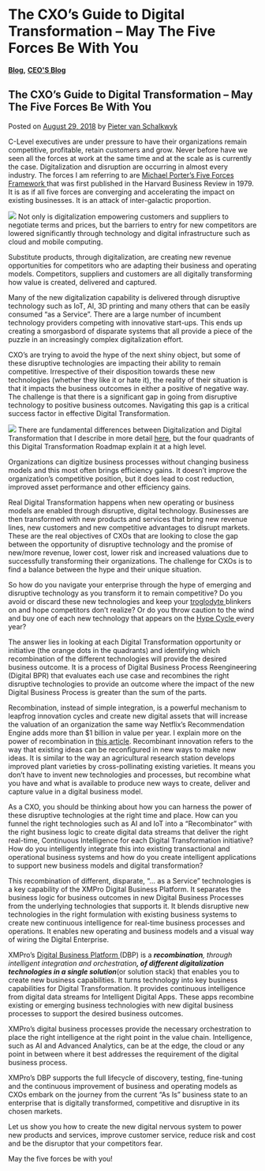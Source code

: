 # The CXO’s Guide to Digital Transformation – May The Five Forces Be With You

[**Blog**](https://xmpro.com/category/blog/)**,** [**CEO'S Blog**](https://xmpro.com/category/blog/pieter-blog/)

## The CXO’s Guide to Digital Transformation – May The Five Forces Be With You

Posted on [August 29, 2018](https://xmpro.com/the-cxos-guide-to-digital-transformation-may-the-five-forces-be-with-you/) by [Pieter van Schalkwyk](https://xmpro.com/author/pietervs/)

C-Level executives are under pressure to have their organizations remain competitive, profitable, retain customers and grow. Never before have we seen all the forces at work at the same time and at the scale as is currently the case. Digitalization and disruption are occurring in almost every industry. The forces I am referring to are [Michael Porter’s Five Forces Framework ](https://www.isc.hbs.edu/strategy/business-strategy/Pages/the-five-forces.aspx)that was first published in the Harvard Business Review in 1979. It is as if all five forces are converging and accelerating the impact on existing businesses. It is an attack of inter-galactic proportion.

![](https://xmpro.com/wp-content/uploads/2018/08/5Forces-1.png) Not only is digitalization empowering customers and suppliers to negotiate terms and prices, but the barriers to entry for new competitors are lowered significantly through technology and digital infrastructure such as cloud and mobile computing.

Substitute products, through digitalization, are creating new revenue opportunities for competitors who are adapting their business and operating models. Competitors, suppliers and customers are all digitally transforming how value is created, delivered and captured.

Many of the new digitalization capability is delivered through disruptive technology such as IoT, AI, 3D printing and many others that can be easily consumed “as a Service”. There are a large number of incumbent technology providers competing with innovative start-ups. This ends up creating a smorgasbord of disparate systems that all provide a piece of the puzzle in an increasingly complex digitalization effort.



CXO’s are trying to avoid the hype of the next shiny object, but some of these disruptive technologies are impacting their ability to remain competitive. Irrespective of their disposition towards these new technologies (whether they like it or hate it), the reality of their situation is that it impacts the business outcomes in either a positive of negative way. The challenge is that there is a significant gap in going from disruptive technology to positive business outcomes. Navigating this gap is a critical success factor in effective Digital Transformation.

![](https://xmpro.com/wp-content/uploads/2018/08/Screenshot-2018-08-29-10.56.13.png) There are fundamental differences between Digitalization and Digital Transformation that I describe in more detail [here](https://www.forbes.com/sites/forbestechcouncil/2018/07/31/can-you-automate-digital-transformation/#b27017751864), but the four quadrants of this Digital Transformation Roadmap explain it at a high level.

Organizations can digitize business processes without changing business models and this most often brings efficiency gains. It doesn’t improve the organization’s competitive position, but it does lead to cost reduction, improved asset performance and other efficiency gains.

Real Digital Transformation happens when new operating or business models are enabled through disruptive, digital technology. Businesses are then transformed with new products and services that bring new revenue lines, new customers and new competitive advantages to disrupt markets. These are the real objectives of CXOs that are looking to close the gap between the opportunity of disruptive technology and the promise of new/more revenue, lower cost, lower risk and increased valuations due to successfully transforming their organizations. The challenge for CXOs is to find a balance between the hype and their unique situation.



So how do you navigate your enterprise through the hype of emerging and disruptive technology as you transform it to remain competitive? Do you avoid or discard these new technologies and keep your [troglodyte ](https://en.oxforddictionaries.com/definition/troglodyte)blinkers on and hope competitors don’t realize?  Or do you throw caution to the wind and buy one of each new technology that appears on the [Hype Cycle ](https://www.gartner.com/smarterwithgartner/5-trends-emerge-in-gartner-hype-cycle-for-emerging-technologies-2018/)every year?

The answer lies in looking at each Digital Transformation opportunity or initiative (the orange dots in the quadrants) and identifying which recombination of the different technologies will provide the desired business outcome. It is a process of Digital Business Process Reengineering (Digital BPR) that evaluates each use case and recombines the right disruptive technologies to provide an outcome where the impact of the new Digital Business Process is greater than the sum of the parts.

Recombination, instead of simple integration, is a powerful mechanism to leapfrog innovation cycles and create new digital assets that will increase the valuation of an organization the same way Netflix’s Recommendation Engine adds more than $1 billion in value per year. I explain more on the power of recombination in [this article](https://xmpro.com/what-is-a-digital-business-platform-and-why-should-i-care/). Recombinant innovation refers to the way that existing ideas can be reconfigured in new ways to make new ideas. It is similar to the way an agricultural research station develops improved plant varieties by cross-pollinating existing varieties. It means you don’t have to invent new technologies and processes, but recombine what you have and what is available to produce new ways to create, deliver and capture value in a digital business model.

As a CXO, you should be thinking about how you can harness the power of these disruptive technologies at the right time and place. How can you funnel the right technologies such as AI and IoT into a “Recombinator” with the right business logic to create digital data streams that deliver the right real-time, Continuous Intelligence for each Digital Transformation initiative? How do you intelligently integrate this into existing transactional and operational business systems and how do you create intelligent applications to support new business models and digital transformation?



This recombination of different, disparate, “… as a Service” technologies is a key capability of the XMPro Digital Business Platform. It separates the business logic for business outcomes in new Digital Business Processes from the underlying technologies that supports it. It blends disruptive new technologies in the right formulation with existing business systems to create new continuous intelligence for real-time business processes and operations. It enables new operating and business models and a visual way of wiring the Digital Enterprise.



XMPro’s [Digital Business Platform ](https://xmpro.com/what-is-a-digital-business-platform-and-why-should-i-care/)(DBP) is a _**recombination**, through intelligent integration and orchestratio&#x6E;**, of different digitalization technologies in a single solution**_(or solution stack) that enables you to create new business capabilities.  It turns technology into key business capabilities for Digital Transformation. It provides continuous intelligence from digital data streams for Intelligent Digital Apps.  These apps recombine existing or emerging business technologies with new digital business processes to support the desired business outcomes.

XMPro’s digital business processes provide the necessary orchestration to place the right intelligence at the right point in the value chain. Intelligence, such as AI and Advanced Analytics, can be at the edge, the cloud or any point in between where it best addresses the requirement of the digital business process.



XMPro’s DBP supports the full lifecycle of discovery, testing, fine-tuning and the continuous improvement of business and operating models as CXOs embark on the journey from the current “As Is” business state to an enterprise that is digitally transformed, competitive and disruptive in its chosen markets.

Let us show you how to create the new digital nervous system to power new products and services, improve customer service, reduce risk and cost and be the disruptor that your competitors fear.

May the five forces be with you!


